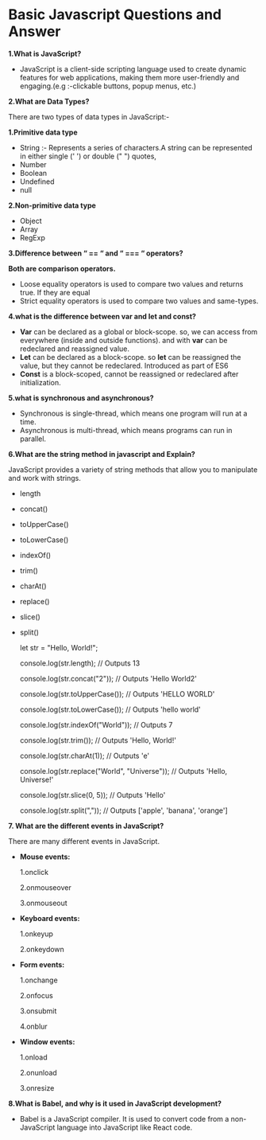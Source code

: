 # Basic Javascript Questions and Answer

**1.What is JavaScript?** 
- JavaScript is a client-side scripting language used to create dynamic features for web applications, making them more user-friendly and engaging.(e.g :-clickable buttons, popup menus, etc.)

**2.What are Data Types?**

There are two types of data types in JavaScript:-

**1.Primitive data type**
- String :- Represents a series of characters.A string can be represented in either single (' ') or double (" ") quotes,  
- Number
- Boolean
- Undefined
- null

**2.Non-primitive data type**
- Object
- Array
- RegExp


**3.Difference between “ == “ and “ === “ operators?**

**Both are comparison operators.**

- Loose equality operators is used to compare two values and returns true. If they are equal
- Strict equality operators is used to compare two values and same-types.

**4.what is the difference between var and let and const?**

- **Var** can be declared as a global or block-scope. so, we can access  from everywhere (inside and outside functions). and with **var** can be redeclared and reassigned value.
- **Let** can be declared as a block-scope. so **let** can be reassigned the value, but they cannot be redeclared. Introduced as part of ES6
- **Const** is a block-scoped, cannot be reassigned or redeclared after initialization.

**5.what is synchronous and asynchronous?**
- Synchronous is single-thread, which means one program will run at a time.
- Asynchronous is multi-thread, which means programs can run in parallel.

**6.What are the string method in javascript and Explain?**

JavaScript provides a variety of string methods that allow you to manipulate and work with strings.

- length 
- concat()
- toUpperCase()
- toLowerCase()
- indexOf()
- trim() 
- charAt()
- replace()
- slice()
- split()

  let str = "Hello, World!";
  
  console.log(str.length);  // Outputs 13
  
  console.log(str.concat("2"));  // Outputs 'Hello World2'
  
  console.log(str.toUpperCase());  // Outputs 'HELLO WORLD'
  
  console.log(str.toLowerCase());  // Outputs 'hello world'

  console.log(str.indexOf("World"));  // Outputs 7
  
  console.log(str.trim());  // Outputs 'Hello, World!'
  
  console.log(str.charAt(1));  // Outputs 'e'

  console.log(str.replace("World", "Universe"));  // Outputs 'Hello, Universe!'

  console.log(str.slice(0, 5));  // Outputs 'Hello'

  console.log(str.split(","));  // Outputs ['apple', 'banana', 'orange']

**7. What are the different events in JavaScript?**

There are many different events in JavaScript.
- **Mouse events:**
  
  1.onclick
  
  2.onmouseover
  
  3.onmouseout
- **Keyboard events:**

  1.onkeyup
  
  2.onkeydown
- **Form events:**
  
  1.onchange
  
  2.onfocus
  
  3.onsubmit
  
  4.onblur
- **Window events:**

  1.onload
  
  2.onunload
  
  3.onresize 

**8.What is Babel, and why is it used in JavaScript development?**

- Babel is a JavaScript compiler. It is used to convert code from a non-JavaScript language into JavaScript like React code.



